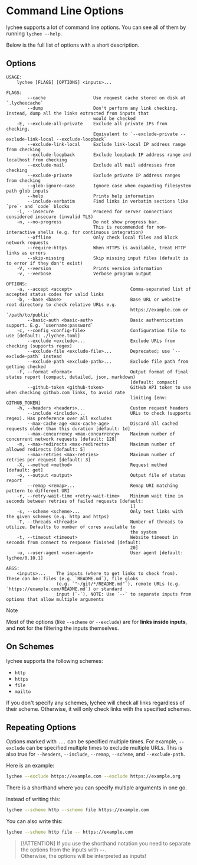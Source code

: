 # Command Line Options

lychee supports a lot of command line options.
You can see all of them by running `lychee --help`.

Below is the full list of options with a short description.

## Options

```text
USAGE:
    lychee [FLAGS] [OPTIONS] <inputs>...

FLAGS:
        --cache                  Use request cache stored on disk at `.lycheecache`
        --dump                   Don't perform any link checking. Instead, dump all the links extracted from inputs that
                                 would be checked
    -E, --exclude-all-private    Exclude all private IPs from checking.
                                 Equivalent to `--exclude-private --exclude-link-local --exclude-loopback`
        --exclude-link-local     Exclude link-local IP address range from checking
        --exclude-loopback       Exclude loopback IP address range and localhost from checking
        --exclude-mail           Exclude all mail addresses from checking
        --exclude-private        Exclude private IP address ranges from checking
        --glob-ignore-case       Ignore case when expanding filesystem path glob inputs
        --help                   Prints help information
        --include-verbatim       Find links in verbatim sections like `pre`- and `code` blocks
    -i, --insecure               Proceed for server connections considered insecure (invalid TLS)
    -n, --no-progress            Do not show progress bar.
                                 This is recommended for non-interactive shells (e.g. for continuous integration)
        --offline                Only check local files and block network requests
        --require-https          When HTTPS is available, treat HTTP links as errors
        --skip-missing           Skip missing input files (default is to error if they don't exist)
    -V, --version                Prints version information
    -v, --verbose                Verbose program output

OPTIONS:
    -a, --accept <accept>                      Comma-separated list of accepted status codes for valid links
    -b, --base <base>                          Base URL or website root directory to check relative URLs e.g.
                                               https://example.com or `/path/to/public`
        --basic-auth <basic-auth>              Basic authentication support. E.g. `username:password`
    -c, --config <config-file>                 Configuration file to use [default: ./lychee.toml]
        --exclude <exclude>...                 Exclude URLs from checking (supports regex)
        --exclude-file <exclude-file>...       Deprecated; use `--exclude-path` instead
        --exclude-path <exclude-path>...       Exclude file path from getting checked
    -f, --format <format>                      Output format of final status report (compact, detailed, json, markdown)
                                               [default: compact]
        --github-token <github-token>          GitHub API token to use when checking github.com links, to avoid rate
                                               limiting [env: GITHUB_TOKEN]
    -h, --headers <headers>...                 Custom request headers
        --include <include>...                 URLs to check (supports regex). Has preference over all excludes
        --max-cache-age <max-cache-age>        Discard all cached requests older than this duration [default: 1d]
        --max-concurrency <max-concurrency>    Maximum number of concurrent network requests [default: 128]
    -m, --max-redirects <max-redirects>        Maximum number of allowed redirects [default: 5]
        --max-retries <max-retries>            Maximum number of retries per request [default: 3]
    -X, --method <method>                      Request method [default: get]
    -o, --output <output>                      Output file of status report
        --remap <remap>...                     Remap URI matching pattern to different URI
    -r, --retry-wait-time <retry-wait-time>    Minimum wait time in seconds between retries of failed requests [default:
                                               1]
    -s, --scheme <scheme>...                   Only test links with the given schemes (e.g. http and https)
    -T, --threads <threads>                    Number of threads to utilize. Defaults to number of cores available to
                                               the system
    -t, --timeout <timeout>                    Website timeout in seconds from connect to response finished [default:
                                               20]
    -u, --user-agent <user-agent>              User agent [default: lychee/0.10.1]

ARGS:
    <inputs>...    The inputs (where to get links to check from). These can be: files (e.g. `README.md`), file globs
                   (e.g. `"~/git/*/README.md"`), remote URLs (e.g. `https://example.com/README.md`) or standard
                   input (`-`). NOTE: Use `--` to separate inputs from options that allow multiple arguments

```

> [!NOTE]
> Most of the options (like `--scheme` or `--exclude`) are for **links inside inputs**,
> and **not** for the filtering the inputs themselves.

## On Schemes

lychee supports the following schemes:

* `http`
* `https`
* `file`
* `mailto`

If you don't specify any schemes, lychee will check all links regardless of
their scheme. Otherwise, it will only check links with the specified schemes.

## Repeating Options

Options marked with `...` can be specified multiple times.
For example, `--exclude` can be specified multiple times to exclude multiple URLs.
This is also true for `--headers`, `--include`, `--remap`, `--scheme`, and `--exclude-path`.

Here is an example:

```bash
lychee --exclude https://example.com --exclude https://example.org
```

There is a shorthand where you can specify multiple arguments in one go.

Instead of writing this:

```bash
lychee --scheme http --scheme file https://example.com
```

You can also write this:

```bash
lychee --scheme http file -- https://example.com
```

> [!ATTENTION]
> If you use the shorthand notation you need to separate the options from the inputs with `--`.  
> Otherwise, the options will be interpreted as inputs!
